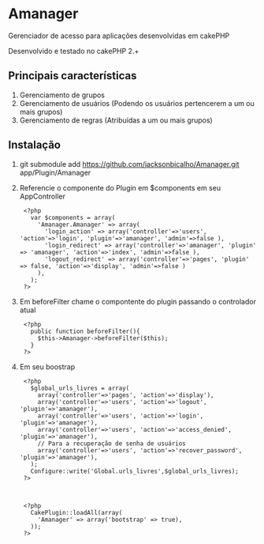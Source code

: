 Amanager
==========

Gerenciador de acesso para aplicações desenvolvidas em cakePHP

Desenvolvido e testado no cakePHP 2.+

Principais características
---------------------------

1. Gerenciamento de grupos
2. Gerenciamento de usuários (Podendo os usuários pertencerem a um ou mais grupos)
3. Gerenciamento de regras (Atribuídas a um ou mais grupos)

Instalação
-----------

1. git submodule add https://github.com/jacksonbicalho/Amanager.git app/Plugin/Amanager

2. Referencie o componente do Plugin  em $components em seu AppController

        <?php
          var $components = array(
            'Amanager.Amanager' => array(
              'login_action' => array('controller'=>'users', 'action'=>'login', 'plugin'=>'amanager', 'admin'=>false ),
              'login_redirect' => array('controller'=>'amanager', 'plugin' => 'amanager', 'action'=>'index', 'admin'=>false ),
              'logout_redirect' => array('controller'=>'pages', 'plugin' => false, 'action'=>'display', 'admin'=>false )
            ),
          );
        ?>

3. Em beforeFilter chame o compontente do plugin passando o controlador atual

        <?php
          public function beforeFilter(){
            $this->Amanager->beforeFilter($this);
          }
        ?>

4. Em seu boostrap

        <?php
          $global_urls_livres = array(
            array('controller'=>'pages', 'action'=>'display'),
            array('controller'=>'users', 'action'=>'logout', 'plugin'=>'amanager'),
            array('controller'=>'users', 'action'=>'login', 'plugin'=>'amanager'),
            array('controller'=>'users', 'action'=>'access_denied', 'plugin'=>'amanager'),
            // Para a recuperação de senha de usuários
            array('controller'=>'users', 'action'=>'recover_password', 'plugin'=>'amanager'),
          );
          Configure::write('Global.urls_livres',$global_urls_livres);
        ?>



        <?php
          CakePlugin::loadAll(array(
            'Amanager' => array('bootstrap' => true),
          ));
        ?>



